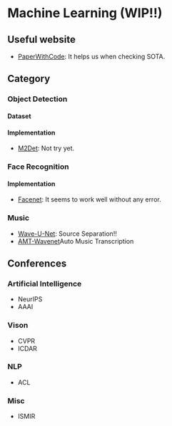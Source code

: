 # Machine Learning (WIP!!)
## Useful website
- [PaperWithCode](https://paperswithcode.com/sota): It helps us when checking SOTA.
## Category
### Object Detection
#### Dataset
#### Implementation
- [M2Det](https://github.com/qijiezhao/M2Det): Not try yet.

### Face Recognition
#### Implementation
- [Facenet](https://github.com/nyoki-mtl/keras-facenet): It seems to work well without any error.

### Music
- [Wave-U-Net](https://github.com/f90/Wave-U-Net): Source Separation!!
- [AMT-Wavenet](https://github.com/lmartak/amt-wavenet)Auto Music Transcription

## Conferences
### Artificial Intelligence
- NeurIPS
- AAAI
### Vison
- CVPR
- ICDAR
### NLP
- ACL
### Misc
- ISMIR
